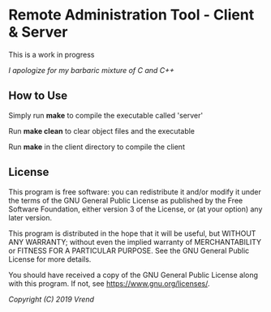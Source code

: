 # Remote Administration Tool - Client & Server

This is a work in progress

*I apologize for my barbaric mixture of C and C++*

## How to Use

Simply run **make** to compile the executable called 'server'

Run **make clean** to clear object files and the executable

Run **make** in the client directory to compile the client

## License

This program is free software: you can redistribute it and/or modify
it under the terms of the GNU General Public License as published by
the Free Software Foundation, either version 3 of the License, or
(at your option) any later version.

This program is distributed in the hope that it will be useful,
but WITHOUT ANY WARRANTY; without even the implied warranty of
MERCHANTABILITY or FITNESS FOR A PARTICULAR PURPOSE.  See the
GNU General Public License for more details.

You should have received a copy of the GNU General Public License
along with this program.  If not, see <https://www.gnu.org/licenses/>.

*Copyright (C) 2019 Vrend*

